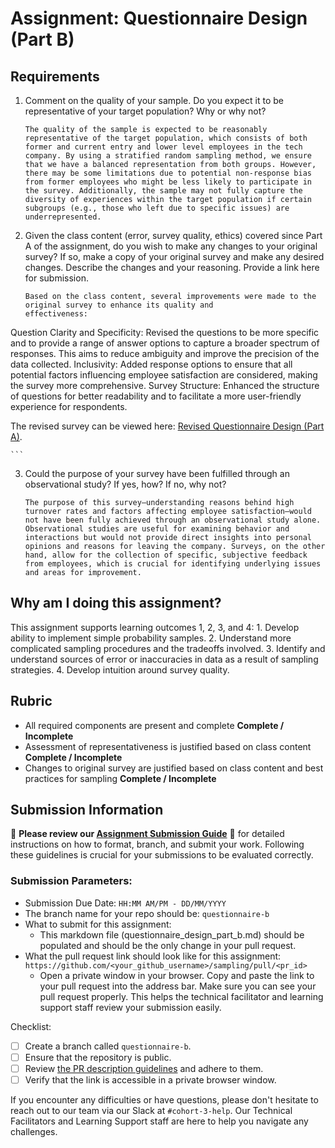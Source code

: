 # Assignment: Questionnaire Design (Part B)

## Requirements
1. Comment on the quality of your sample. Do you expect it to be representative of your target population? Why or why not?

    ```
    The quality of the sample is expected to be reasonably representative of the target population, which consists of both former and current entry and lower level employees in the tech company. By using a stratified random sampling method, we ensure that we have a balanced representation from both groups. However, there may be some limitations due to potential non-response bias from former employees who might be less likely to participate in the survey. Additionally, the sample may not fully capture the diversity of experiences within the target population if certain subgroups (e.g., those who left due to specific issues) are underrepresented.
    ```

2. Given the class content (error, survey quality, ethics) covered since Part A of the assignment, do you wish to make any changes to your original survey? If so, make a copy of your original survey and make any desired changes. Describe the changes and your reasoning. Provide a link here for submission.

    ```
    Based on the class content, several improvements were made to the original survey to enhance its quality and
    effectiveness:

Question Clarity and Specificity: Revised the questions to be more specific and to provide a range of answer options to capture a broader spectrum of responses. This aims to reduce ambiguity and improve the precision of the data collected.
Inclusivity: Added response options to ensure that all potential factors influencing employee satisfaction are considered, making the survey more comprehensive.
Survey Structure: Enhanced the structure of questions for better readability and to facilitate a more user-friendly experience for respondents.

The revised survey can be viewed here: [Revised Questionnaire Design (Part A)](https://github.com/MikeVitvi/sampling/pull/3/commits/4e2b47656af43bb81a8789505a8455faa6a14273).

    ```

3. Could the purpose of your survey have been fulfilled through an observational study? If yes, how? If no, why not?

    ```
    The purpose of this survey—understanding reasons behind high turnover rates and factors affecting employee satisfaction—would not have been fully achieved through an observational study alone. Observational studies are useful for examining behavior and interactions but would not provide direct insights into personal opinions and reasons for leaving the company. Surveys, on the other hand, allow for the collection of specific, subjective feedback from employees, which is crucial for identifying underlying issues and areas for improvement.

    ```

## Why am I doing this assignment?

This assignment supports learning outcomes 1, 2, 3, and 4:
	1.	Develop ability to implement simple probability samples.
	2.	Understand more complicated sampling procedures and the tradeoffs involved.
	3.	Identify and understand sources of error or inaccuracies in data as a result of sampling strategies.
	4.	Develop intuition around survey quality.

## Rubric

-	All required components are present and complete **Complete / Incomplete**
-	Assessment of representativeness is justified based on class content **Complete / Incomplete**
-	Changes to original survey are justified based on class content and best practices for sampling **Complete / Incomplete**

## Submission Information

🚨 **Please review our [Assignment Submission Guide](https://github.com/UofT-DSI/onboarding/blob/main/onboarding_documents/submissions.md)** 🚨 for detailed instructions on how to format, branch, and submit your work. Following these guidelines is crucial for your submissions to be evaluated correctly.

### Submission Parameters:
* Submission Due Date: `HH:MM AM/PM - DD/MM/YYYY`
* The branch name for your repo should be: `questionnaire-b`
* What to submit for this assignment:
    * This markdown file (questionnaire_design_part_b.md) should be populated and should be the only change in your pull request.
* What the pull request link should look like for this assignment: `https://github.com/<your_github_username>/sampling/pull/<pr_id>`
    * Open a private window in your browser. Copy and paste the link to your pull request into the address bar. Make sure you can see your pull request properly. This helps the technical facilitator and learning support staff review your submission easily.

Checklist:
- [ ] Create a branch called `questionnaire-b`.
- [ ] Ensure that the repository is public.
- [ ] Review [the PR description guidelines](https://github.com/UofT-DSI/onboarding/blob/main/onboarding_documents/submissions.md#guidelines-for-pull-request-descriptions) and adhere to them.
- [ ] Verify that the link is accessible in a private browser window.

If you encounter any difficulties or have questions, please don't hesitate to reach out to our team via our Slack at `#cohort-3-help`. Our Technical Facilitators and Learning Support staff are here to help you navigate any challenges.
